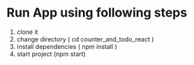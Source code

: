 # Run App using following steps

1. clone it
2. change directory ( cd counter_and_todo_react )
3. install dependencies ( npm install )
4. start project (npm start)
